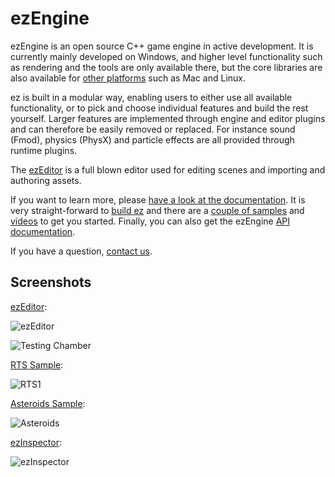 # ezEngine

ezEngine is an open source C++ game engine in active development. It is currently mainly developed on Windows, and higher level functionality such as rendering and the tools are only available there, but the core libraries are also available for [other platforms](http://ezengine.net/build/supported-platforms.html) such as Mac and Linux.

ez is built in a modular way, enabling users to either use all available functionality, or to pick and choose individual features and build the rest yourself. Larger features are implemented through engine and editor plugins and can therefore be easily removed or replaced. For instance sound (Fmod), physics (PhysX) and particle effects are all provided through runtime plugins.

The [ezEditor](https://ezengine.net/getting-started/editor-overview.html) is a full blown editor used for editing scenes and importing and authoring assets.

If you want to learn more, please [have a look at the documentation](http://ezengine.net/). It is very straight-forward to [build ez](http://ezengine.net/build/building-ez.html) and there are a [couple of samples](http://ezengine.net/#samples) and [videos](http://ezengine.net/getting-started/videos.html) to get you started. Finally, you can also get the ezEngine [API documentation](http://ezengine.net/getting-started/api-docs.html).

If you have a question, [contact us](https://ezengine.net/getting-started/contact.html).

## Screenshots

[ezEditor](http://ezengine.net/getting-started/editor-overview.html):

![ezEditor](http://ezengine.net/editor/media/ezEditor.jpg)

![Testing Chamber](https://ezengine.github.io/docs/samples/media/tc1.jpg)

[RTS Sample](http://ezengine.net/samples/media/tc1.jpg):

![RTS1](http://ezengine.net/samples/media/rts1.jpg)

[Asteroids Sample](http://ezengine.net/samples/asteroids.html):

![Asteroids](http://ezengine.net/samples/media/asteroids1.jpg)

[ezInspector](http://ezengine.net/tools/inspector.html):

![ezInspector](http://ezengine.net/tools/media/inspector.jpg)
